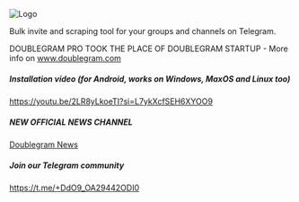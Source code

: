 
![Logo](https://www.doublegram.com/img/dblgrm-bulk-invite.png)

Bulk invite and scraping tool for your groups and channels on Telegram.

DOUBLEGRAM PRO TOOK THE PLACE OF DOUBLEGRAM STARTUP - More info on www.doublegram.com

##### Installation video (for Android, works on Windows, MaxOS and Linux too)
https://youtu.be/2LR8yLkoeTI?si=L7ykXcfSEH6XYOO9

##### NEW OFFICIAL NEWS CHANNEL
[Doublegram News](https://t.me/doublegram_news)

##### Join our Telegram community 
https://t.me/+DdO9_OA29442ODI0
